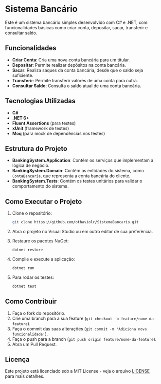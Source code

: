 # Sistema Bancário

Este é um sistema bancário simples desenvolvido com C# e .NET, com funcionalidades básicas como criar conta, depositar, sacar, transferir e consultar saldo.

## Funcionalidades

- **Criar Conta**: Cria uma nova conta bancária para um titular.
- **Depositar**: Permite realizar depósitos na conta bancária.
- **Sacar**: Realiza saques da conta bancária, desde que o saldo seja suficiente.
- **Transferir**: Permite transferir valores de uma conta para outra.
- **Consultar Saldo**: Consulta o saldo atual de uma conta bancária.

## Tecnologias Utilizadas

- **C#**
- **.NET 6+**
- **Fluent Assertions** (para testes)
- **xUnit** (framework de testes)
- **Moq** (para mock de dependências nos testes)

## Estrutura do Projeto

- **BankingSystem.Application**: Contém os serviços que implementam a lógica de negócio.
- **BankingSystem.Domain**: Contém as entidades do sistema, como `ContaBancaria`, que representa a conta bancária do cliente.
- **BankingSystem.Tests**: Contém os testes unitários para validar o comportamento do sistema.

## Como Executar o Projeto

1. Clone o repositório:

    ```bash
    git clone https://github.com/othaviolr/SistemaBancario.git
    ```

2. Abra o projeto no Visual Studio ou em outro editor de sua preferência.

3. Restaure os pacotes NuGet:

    ```bash
    dotnet restore
    ```

4. Compile e execute a aplicação:

    ```bash
    dotnet run
    ```

5. Para rodar os testes:

    ```bash
    dotnet test
    ```

## Como Contribuir

1. Faça o fork do repositório.
2. Crie uma branch para a sua feature (`git checkout -b feature/nome-da-feature`).
3. Faça o commit das suas alterações (`git commit -m 'Adiciona nova funcionalidade'`).
4. Faça o push para a branch (`git push origin feature/nome-da-feature`).
5. Abra um Pull Request.

## Licença

Este projeto está licenciado sob a MIT License - veja o arquivo [LICENSE](LICENSE) para mais detalhes.
